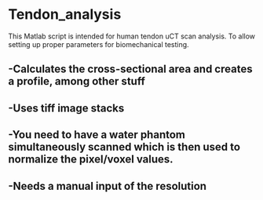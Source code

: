 # Tendon_analysis
This Matlab  script is intended for human tendon uCT scan analysis. To allow setting up proper parameters for biomechanical testing. 

-Calculates the cross-sectional area and creates a profile, among other stuff
-
-Uses tiff image stacks
-
-You need to have a water phantom simultaneously scanned which is then used to normalize the pixel/voxel values. 
-
-Needs a manual input of the resolution 
-

